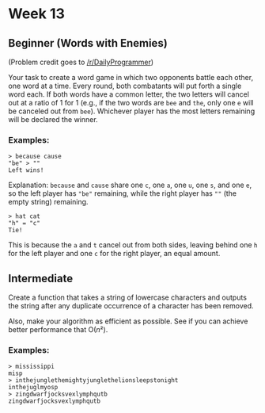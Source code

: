 # Week 13

## Beginner (Words with Enemies)

(Problem credit goes to [/r/DailyProgrammer](http://www.reddit.com/r/dailyprogrammer))

Your task to create a word game in which two opponents battle each other, one word at a time. Every round, both combatants will put forth a single word each. If both words have a common letter, the two letters will cancel out at a ratio of 1 for 1 (e.g., if the two words are `bee` and `the`, only one `e` will be canceled out from `bee`). Whichever player has the most letters remaining will be declared the winner.

### Examples:

```
> because cause
"be" > ""
Left wins!
```

Explanation: `because` and `cause` share one `c`, one `a`, one `u`, one `s`, and one `e`, so the left player has `"be"` remaining, while the right player has `""` (the empty string) remaining.

```
> hat cat
"h" = "c"
Tie!
```

This is because the `a` and `t` cancel out from both sides, leaving behind one `h` for the left player and one `c` for the right player, an equal amount.

## Intermediate

Create a function that takes a string of lowercase characters and outputs the string after any duplicate occurrence of a character has been removed.

Also, make your algorithm as efficient as possible. See if you can achieve better performance that O(*n*²).

### Examples:

```
> mississippi
misp
> inthejunglethemightyjunglethelionsleepstonight
inthejuglmyosp
> zingdwarfjocksvexlymphqutb
zingdwarfjocksvexlymphqutb
```
